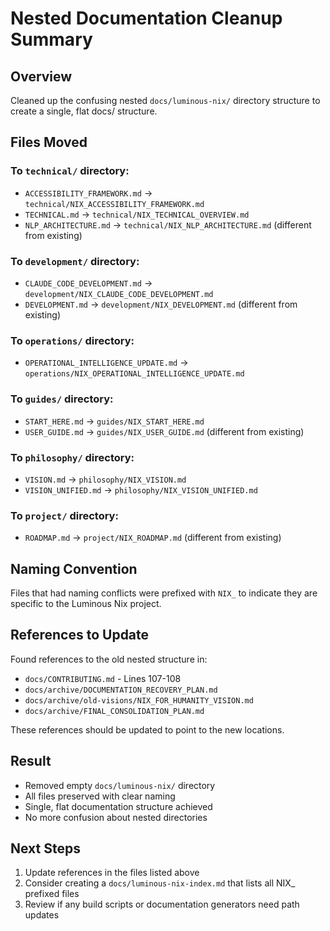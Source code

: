 # Nested Documentation Cleanup Summary

## Overview
Cleaned up the confusing nested `docs/luminous-nix/` directory structure to create a single, flat docs/ structure.

## Files Moved

### To `technical/` directory:
- `ACCESSIBILITY_FRAMEWORK.md` → `technical/NIX_ACCESSIBILITY_FRAMEWORK.md`
- `TECHNICAL.md` → `technical/NIX_TECHNICAL_OVERVIEW.md`
- `NLP_ARCHITECTURE.md` → `technical/NIX_NLP_ARCHITECTURE.md` (different from existing)

### To `development/` directory:
- `CLAUDE_CODE_DEVELOPMENT.md` → `development/NIX_CLAUDE_CODE_DEVELOPMENT.md`
- `DEVELOPMENT.md` → `development/NIX_DEVELOPMENT.md` (different from existing)

### To `operations/` directory:
- `OPERATIONAL_INTELLIGENCE_UPDATE.md` → `operations/NIX_OPERATIONAL_INTELLIGENCE_UPDATE.md`

### To `guides/` directory:
- `START_HERE.md` → `guides/NIX_START_HERE.md`
- `USER_GUIDE.md` → `guides/NIX_USER_GUIDE.md` (different from existing)

### To `philosophy/` directory:
- `VISION.md` → `philosophy/NIX_VISION.md`
- `VISION_UNIFIED.md` → `philosophy/NIX_VISION_UNIFIED.md`

### To `project/` directory:
- `ROADMAP.md` → `project/NIX_ROADMAP.md` (different from existing)

## Naming Convention
Files that had naming conflicts were prefixed with `NIX_` to indicate they are specific to the Luminous Nix project.

## References to Update
Found references to the old nested structure in:
- `docs/CONTRIBUTING.md` - Lines 107-108
- `docs/archive/DOCUMENTATION_RECOVERY_PLAN.md`
- `docs/archive/old-visions/NIX_FOR_HUMANITY_VISION.md`
- `docs/archive/FINAL_CONSOLIDATION_PLAN.md`

These references should be updated to point to the new locations.

## Result
- Removed empty `docs/luminous-nix/` directory
- All files preserved with clear naming
- Single, flat documentation structure achieved
- No more confusion about nested directories

## Next Steps
1. Update references in the files listed above
2. Consider creating a `docs/luminous-nix-index.md` that lists all NIX_ prefixed files
3. Review if any build scripts or documentation generators need path updates